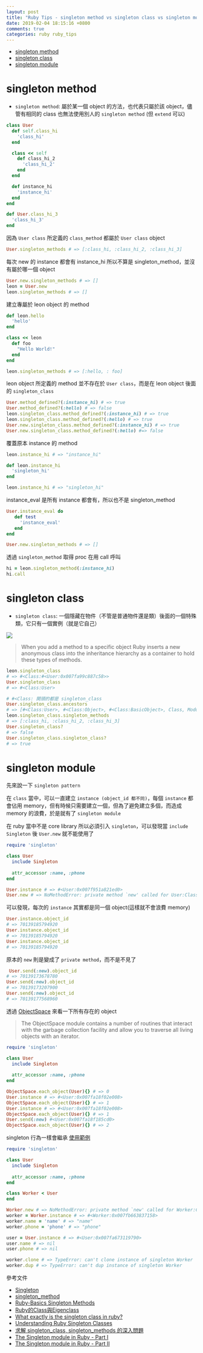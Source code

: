 ```yaml
---
layout: post
title: "Ruby Tips - singleton method vs singleton class vs singleton module"
date: 2019-02-04 18:15:16 +0800
comments: true
categories: ruby ruby_tips
---
```


<!-- more -->

* [singleton method](#method)
* [singleton class](#class)
* [singleton module](#module)

# <span id="method"> singleton method </span>

* `singleton method`: 屬於某一個 object 的方法，也代表只屬於該 object，儘管有相同的 class 也無法使用別人的 `singleton method` (但 `extend` 可以)

```ruby
class User
  def self.class_hi
    'class_hi'
  end

  class << self
    def class_hi_2
      'class_hi_2'
    end
  end

  def instance_hi
    'instance_hi'
  end
end

def User.class_hi_3
  'class_hi_3'
end
```

因為 `User class` 所定義的 `class_method` 都屬於 `User class` object

```ruby
User.singleton_methods # => [:class_hi, :class_hi_2, :class_hi_3]
```

每次 new 的 instance 都會有 instance_hi 所以不算是 singleton_method，並沒有屬於哪一個 object

```ruby
User.new.singleton_methods # => []
leon = User.new
leon.singleton_methods # => []
```

建立專屬於 leon object 的 method

```ruby
def leon.hello
  'hello'
end 

class << leon
  def foo
    "Hello World!"
  end
end

leon.singleton_methods # => [:hello, : foo]
```

leon object 所定義的 method 並不存在於 `User class`，而是在 leon object 後面的 `singleton_class`

```ruby
User.method_defined?(:instance_hi) # => true
User.method_defined?(:hello) # => false
leon.singleton_class.method_defined?(:instance_hi) # => true
leon.singleton_class.method_defined?(:hello) # => true
User.new.singleton_class.method_defined?(:instance_hi) # => true
User.new.singleton_class.method_defined?(:hello) #=> false
```

覆蓋原本 instance 的 method

```ruby
leon.instance_hi # => "instance_hi"

def leon.instance_hi
  'singleton_hi'
end 

leon.instance_hi # => "singleton_hi"
```

instance_eval 是所有 instance 都會有，所以也不是 singleton_method

```ruby
User.instance_eval do
   def test
     'instance_eval'
   end
end

User.new.singleton_methods # => []
```

透過 `singleton_method` 取得 proc 在用 call 呼叫

```ruby
hi = leon.singleton_method(:instance_hi)
hi.call
```

# <span id="class"> singleton class </span>

* `singleton class`: 一個隱藏在物件（不管是普通物件還是類）後面的一個特殊類，它只有一個實例（就是它自己）

![](https://www.devalot.com/assets/articles/2008/09/ruby-singleton/singleton-array.jpg)

> When you add a method to a specific object Ruby inserts a new anonymous class into the inheritance hierarchy as a container to hold these types of methods.

```ruby
leon.singleton_class
# => #<Class:#<User:0x007fa99c887c58>>
User.singleton_class
# => #<Class:User>

# #<Class: 開頭的都是 singleton_class
User.singleton_class.ancestors
# => [#<Class:User>, #<Class:Object>, #<Class:BasicObject>, Class, Module, Object, Kernel, BasicObject]
leon.singleton_class.singleton_methods
# => [:class_hi, :class_hi_2, :class_hi_3]
User.singleton_class?
# => false
User.singleton_class.singleton_class?
# => true
```

# <span id="module"> singleton module </span>
先來說一下 `singleton pattern`

在 `class` 當中，可以一直建立 `instance (object_id 都不同)`，每個 `instance` 都會佔用 memory，但有時候只需要建立一個，但為了避免建立多個，而造成 memory 的浪費，於是就有了 `singleton module` 

在 ruby 當中不是 core library 所以必須引入 `singleton`，可以發現當 `include Singleton` 後 `User.new` 就不能使用了

```ruby
require 'singleton'

class User
  include Singleton
  
  attr_accessor :name, :phone
end

User.instance # => #<User:0x007f951a821ed0>
User.new # => NoMethodError: private method `new' called for User:Class
```

可以發現，每次的 `instance` 其實都是同一個 object(這樣就不會浪費 memory)

```ruby
User.instance.object_id
# => 70139185794920
User.instance.object_id
# => 70139185794920
User.instance.object_id
# => 70139185794920
```

原本的 `new` 則是變成了 `private method`，而不是不見了
 
```ruby
 User.send(:new).object_id
# => 70139173678780
User.send(:new).object_id
# => 70139173207900
User.send(:new).object_id
# => 70139177568960
```

透過 [ObjectSpace](https://ruby-doc.org/core-2.2.0/ObjectSpace.html#method-c-each_object) 來看一下所有存在的 object

> The ObjectSpace module contains a number of routines that interact with the garbage collection facility and allow you to traverse all living objects with an iterator.

```ruby
require 'singleton'

class User
  include Singleton
  
  attr_accessor :name, :phone
end

ObjectSpace.each_object(User){} # => 0
User.instance # => #<User:0x007fa18f02e008>
ObjectSpace.each_object(User){} # => 1
User.instance # => #<User:0x007fa18f02e008>
ObjectSpace.each_object(User){} # => 1
User.send(:new) #<User:0x007fa18f185cd0>
ObjectSpace.each_object(User){} # => 2
```

singleton 行為一樣會繼承 [使用範例](https://gist.github.com/mehdi-farsi/135d516254ae690335da0b14c13ed83b#file-singleton2_03-rb)

```ruby
require 'singleton'

class User
  include Singleton
  
  attr_accessor :name, :phone
end

class Worker < User
end

Worker.new # => NoMethodError: private method `new' called for Worker:Class
worker = Worker.instance # => #<Worker:0x007fb663837158>
worker.name = 'name' # => "name"
worker.phone = 'phone' # => "phone"

user = User.instance # => #<User:0x007fa673119790>
user.name # => nil
user.phone # => nil
```

```ruby
worker.clone # => TypeError: can't clone instance of singleton Worker
worker.dup # => TypeError: can't dup instance of singleton Worker
```

參考文件

* [Singleton](https://ruby-doc.org/stdlib-2.5.1/libdoc/singleton/rdoc/Singleton.html)
* [singleton_method](https://ruby-doc.org/core-2.5.1/Object.html#method-i-singleton_method)
* [Ruby-Basics Singleton Methods](https://bparanj.gitbooks.io/ruby-basics/content/sixth_chapter.html)
* [Ruby的Class與Eigenclass](https://medium.com/@zneuray/ruby%E7%9A%84class%E8%88%87eigenclass-f994aa2b988f)
* [What exactly is the singleton class in ruby?](https://stackoverflow.com/questions/212407/what-exactly-is-the-singleton-class-in-ruby)
* [Understanding Ruby Singleton Classes](https://www.devalot.com/articles/2008/09/ruby-singleton)
* [求解 singleton_class, singleton_methods 的深入問題](https://ruby-china.org/topics/31734)
* [The Singleton module in Ruby - Part I](https://medium.com/rubycademy/the-singleton-module-in-ruby-part-i-7a26de39319d)
* [The Singleton module in Ruby - Part II](https://medium.com/rubycademy/the-singleton-module-in-ruby-part-ii-91b74366dd00)
